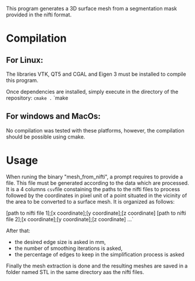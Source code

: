This program generates a 3D surface mesh from a segmentation mask provided in the nifti format.

# Compilation

## For Linux:

The libraries VTK, QT5 and CGAL and Eigen 3 must be installed to compile this program.

Once dependencies are installed, simply execute in the directory of the repository:
`cmake .`
`make
  
## For windows and MacOs:

No compilation was tested with these platforms, however, the compilation should be possible using cmake.

# Usage

When runing the binary "mesh_from_nifti", a prompt requires to provide a file.
This file must be generated according to the data which are processed.
It is a 4 columns `csv`file constaining the paths to the nifti files to process followed by the coordinates
in pixel unit of a point situated in the vicinity of the area to be converted to a surface mesh.
It is organized as follows:

[path to nifti file 1];[x coordinate];[y coordinate];[z coordinate]
[path to nifti file 2];[x coordinate];[y coordinate];[z coordinate]
...`

After that:
- the desired edge size is asked in mm,
- the number of smoothing iterations is asked,
- the percentage of edges to keep in the simplification process is asked

Finally the mesh extraction is done and the resulting meshes are saved in a folder named STL in the same directory aas the nifti files.
